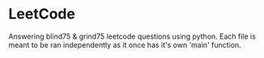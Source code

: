 # LeetCode

Answering blind75 & grind75 leetcode questions using python. Each file is meant to be ran independently as it once has it's own 'main' function.
